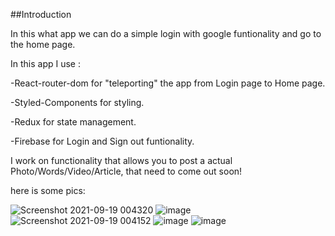 
##Introduction

In this what app we can do a simple login with google funtionality and go to the home page.

In this app I use :

-React-router-dom for "teleporting" the app from Login page to Home page.

-Styled-Components for styling.

-Redux for state management.

-Firebase for Login and Sign out funtionality.


I work on functionality that allows you to post a actual Photo/Words/Video/Article, that need to come out soon!


here is some pics:




![Screenshot 2021-09-19 004320](https://user-images.githubusercontent.com/70413720/133909452-0a6bea66-ddf5-4a27-a3f6-8d2c7e20612f.png)
![image](https://user-images.githubusercontent.com/70413720/133909502-c4d0cfc2-d872-439d-9724-d21cefc6bdba.png)
![Screenshot 2021-09-19 004152](https://user-images.githubusercontent.com/70413720/133909454-42db7ff6-0a4a-4587-b276-722fc7918dca.png)
![image](https://user-images.githubusercontent.com/70413720/133909459-cd3f94f7-d2ad-468c-8916-14890e5c7a2c.png)
![image](https://user-images.githubusercontent.com/70413720/133909473-4bc49dec-a8cc-458a-8f31-f65e5f75a79d.png)
